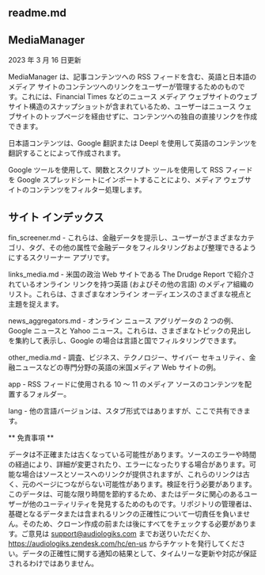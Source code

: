 readme.md
--

## MediaManager

2023 年 3 月 16 日更新

MediaManager は、記事コンテンツへの RSS フィードを含む、英語と日本語のメディア サイトのコンテンツへのリンクをユーザーが管理するためのものです。これには、Financial Times などのニュース メディア ウェブサイトのウェブサイト構造のスナップショットが含まれているため、ユーザーはニュース ウェブサイトのトップページを経由せずに、コンテンツへの独自の直接リンクを作成できます。

日本語コンテンツは、Google 翻訳または Deepl を使用して英語のコンテンツを翻訳することによって作成されます。

Google ツールを使用して、関数とスクリプト ツールを使用して RSS フィードを Google スプレッドシートにインポートすることにより、メディア ウェブサイトのコンテンツをフィルター処理します。


## サイト インデックス

fin_screener.md - これらは、金融データを提示し、ユーザーがさまざまなカテゴリ、タグ、その他の属性で金融データをフィルタリングおよび整理できるようにするスクリーナー アプリです。

links_media.md - 米国の政治 Web サイトである The Drudge Report で紹介されているオンライン リンクを持つ英語 (およびその他の言語) のメディア組織のリスト。これらは、さまざまなオンライン オーディエンスのさまざまな視点と主題を捉えます。

news_aggregators.md - オンライン ニュース アグリゲータの 2 つの例、Google ニュースと Yahoo ニュース。これらは、さまざまなトピックの見出しを集約して表示し、Google の場合は言語と国でフィルタリングできます。

other_media.md - 調査、ビジネス、テクノロジー、サイバー セキュリティ、金融ニュースなどの専門分野の英語の米国メディア Web サイトの例。

app - RSS フィードに使用される 10 ～ 11 のメディア ソースのコンテンツを配置するフォルダー。

lang - 他の言語バージョンは、スタブ形式ではありますが、ここで共有できます。

** 免責事項 **

データは不正確または古くなっている可能性があります。ソースのエラーや時間の経過により、詳細が変更されたり、エラーになったりする場合があります。可能な場合はソースとソースへのリンクが提供されますが、これらのリンクは古く、元のページにつながらない可能性があります。検証を行う必要があります。このデータは、可能な限り時間を節約するため、またはデータに関心のあるユーザーが他のユーティリティを発見するためのものです。リポジトリの管理者は、基礎となるデータまたは含まれるリンクの正確性について一切責任を負いません。そのため、クローン作成の前または後にすべてをチェックする必要があります。ご意見は support@audiologiks.com までお送りいただくか、https://audiologiks.zendesk.com/hc/en-us からチケットを発行してください。データの正確性に関する通知の結果として、タイムリーな更新や対応が保証されるわけではありません。